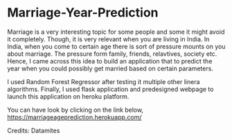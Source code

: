 # Marriage-Year-Prediction

Marriage is a very interesting topic for some people and some it might avoid it completely. Though, it is very relevant when you are living in India. In India, when you come to certain age there is sort of pressure mounts on you about marriage. The pressure form family, friends, relavtives, society etc. Hence, I came across this idea to build an application that to predict the year when you could possibly get married based on certain parameters.

I used Random Forest Regressor after testing it multiple other linera algorithms. Finally, I used flask application and predesigned webpage to launch this application on heroku platform. 

You can have look by clicking on the link below,
https://marriageageprediction.herokuapp.com/

Credits:
Datamites

